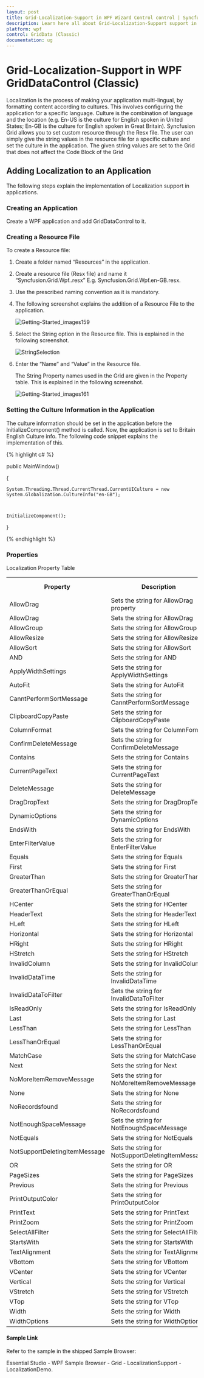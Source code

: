 ```yaml
---
layout: post
title: Grid-Localization-Support in WPF Wizard Control control | Syncfusion
description: Learn here all about Grid-Localization-Support support in Syncfusion WPF GridDataControl (Classic) control and more.
platform: wpf
control: GridData (Classic)
documentation: ug
---
```

# Grid-Localization-Support in WPF GridDataControl (Classic)

Localization is the process of making your application multi-lingual, by formatting content according to cultures. This involves configuring the application for a specific language. Culture is the combination of language and the location (e.g. En-US is the culture for English spoken in  United States; En-GB is the culture for English spoken in  Great Britain). Syncfusion Grid allows you to set custom resource through the Resx file. The user can simply give the string values in the resource file for a specific culture and set the culture in the application. The given string values are set to the Grid that does not affect the Code Block of the Grid

## Adding Localization to an Application 

The following steps explain the implementation of Localization support in applications.

### Creating an Application

Create a WPF application and add GridDataControl to it. 

### Creating a Resource File

To create a Resource file:

1. Create a folder named “Resources” in the application. 
2. Create a resource file (Resx file) and name it “Syncfusion.Grid.Wpf.<your culture info name>.resx” E.g. Syncfusion.Grid.Wpf.en-GB.resx. 
3. Use the prescribed naming convention as it is mandatory. 
4. The following screenshot explains the addition of a Resource File to the application. 

   ![Getting-Started_images159](Getting-Started_images/Getting-Started_img159.png)

5. Select the String option in the Resource file. This is explained in the following screenshot.

   ![StringSelection](Getting-Started_images/Getting-Started_img160.png)

6. Enter the “Name” and “Value” in the Resource file. 

   The String Property names used in the Grid are given in the Property table. This is explained in the following screenshot.

   ![Getting-Started_images161](Getting-Started_images/Getting-Started_img161.png)

   
### Setting the Culture Information in the Application

The culture information should be set in the application before the InitializeComponent() method is called. Now, the application is set to Britain English Culture info. The following code snippet explains the implementation of this.


{% highlight c# %}

public MainWindow()

{

	System.Threading.Thread.CurrentThread.CurrentUICulture = new               System.Globalization.CultureInfo("en-GB");



	InitializeComponent();

}

{% endhighlight %}

### Properties

Localization Property Table

<table>
<tr>
<th>
Property</th><th>
Description</th><th>
Type</th><th>
Data Type</th></tr>
<tr>
<td>
AllowDrag</td><td>
Sets the string for AllowDrag property</td><td>
static</td><td>
string</td></tr>
<tr>
<td>
AllowDrag</td><td>
Sets the string for AllowDrag</td><td>
static</td><td>
string</td></tr>
<tr>
<td>
AllowGroup</td><td>
Sets the string for AllowGroup</td><td>
static</td><td>
string</td></tr>
<tr>
<td>
AllowResize</td><td>
Sets the string for AllowResize</td><td>
static</td><td>
string</td></tr>
<tr>
<td>
AllowSort</td><td>
Sets the string for  AllowSort</td><td>
static</td><td>
string</td></tr>
<tr>
<td>
AND</td><td>
Sets the string for AND</td><td>
static</td><td>
string</td></tr>
<tr>
<td>
ApplyWidthSettings</td><td>
Sets the string for ApplyWidthSettings</td><td>
static</td><td>
string</td></tr>
<tr>
<td>
AutoFit</td><td>
Sets the string for AutoFit</td><td>
static</td><td>
string</td></tr>
<tr>
<td>
CanntPerformSortMessage</td><td>
Sets the string for CanntPerformSortMessage</td><td>
static</td><td>
string</td></tr>
<tr>
<td>
ClipboardCopyPaste</td><td>
Sets the string for ClipboardCopyPaste</td><td>
static</td><td>
string</td></tr>
<tr>
<td>
ColumnFormat</td><td>
Sets the string for ColumnFormat</td><td>
static</td><td>
string</td></tr>
<tr>
<td>
ConfirmDeleteMessage</td><td>
Sets the string for ConfirmDeleteMessage</td><td>
static</td><td>
string</td></tr>
<tr>
<td>
Contains</td><td>
Sets the string for Contains</td><td>
static</td><td>
string</td></tr>
<tr>
<td>
CurrentPageText</td><td>
Sets the string for CurrentPageText</td><td>
static</td><td>
string</td></tr>
<tr>
<td>
DeleteMessage</td><td>
Sets the string for DeleteMessage</td><td>
static</td><td>
string</td></tr>
<tr>
<td>
DragDropText</td><td>
Sets the string for DragDropText</td><td>
static</td><td>
string</td></tr>
<tr>
<td>
DynamicOptions</td><td>
Sets the string for DynamicOptions</td><td>
static</td><td>
string</td></tr>
<tr>
<td>
EndsWith</td><td>
Sets the string for EndsWith</td><td>
static</td><td>
string</td></tr>
<tr>
<td>
EnterFilterValue</td><td>
Sets the string for EnterFilterValue</td><td>
static</td><td>
string</td></tr>
<tr>
<td>
Equals</td><td>
Sets the string for Equals</td><td>
static</td><td>
string</td></tr>
<tr>
<td>
First</td><td>
Sets the string for First</td><td>
static</td><td>
string</td></tr>
<tr>
<td>
GreaterThan</td><td>
Sets the string for GreaterThan</td><td>
static</td><td>
string</td></tr>
<tr>
<td>
GreaterThanOrEqual</td><td>
Sets the string for GreaterThanOrEqual</td><td>
static</td><td>
string</td></tr>
<tr>
<td>
HCenter</td><td>
Sets the string for HCenter</td><td>
static</td><td>
string</td></tr>
<tr>
<td>
HeaderText</td><td>
Sets the string for HeaderText</td><td>
static</td><td>
string</td></tr>
<tr>
<td>
HLeft</td><td>
Sets the string for HLeft</td><td>
static</td><td>
string</td></tr>
<tr>
<td>
Horizontal</td><td>
Sets the string for Horizontal</td><td>
static</td><td>
string</td></tr>
<tr>
<td>
HRight</td><td>
Sets the string for HRight</td><td>
static</td><td>
string</td></tr>
<tr>
<td>
HStretch</td><td>
Sets the string for HStretch</td><td>
static</td><td>
string</td></tr>
<tr>
<td>
InvalidColumn</td><td>
Sets the string for InvalidColumn</td><td>
static</td><td>
string</td></tr>
<tr>
<td>
InvalidDataTime</td><td>
Sets the string for InvalidDataTime</td><td>
static</td><td>
string</td></tr>
<tr>
<td>
InvalidDataToFilter</td><td>
Sets the string for InvalidDataToFilter</td><td>
static</td><td>
string</td></tr>
<tr>
<td>
IsReadOnly</td><td>
Sets the string for IsReadOnly</td><td>
static</td><td>
string</td></tr>
<tr>
<td>
Last</td><td>
Sets the string for Last</td><td>
static</td><td>
string</td></tr>
<tr>
<td>
LessThan</td><td>
Sets the string for LessThan</td><td>
static</td><td>
string</td></tr>
<tr>
<td>
LessThanOrEqual</td><td>
Sets the string for LessThanOrEqual</td><td>
static</td><td>
string</td></tr>
<tr>
<td>
MatchCase</td><td>
Sets the string for MatchCase</td><td>
static</td><td>
string</td></tr>
<tr>
<td>
Next</td><td>
Sets the string for Next</td><td>
static</td><td>
string</td></tr>
<tr>
<td>
NoMoreItemRemoveMessage</td><td>
Sets the string for NoMoreItemRemoveMessage</td><td>
static</td><td>
string</td></tr>
<tr>
<td>
None</td><td>
Sets the string for None</td><td>
static</td><td>
string</td></tr>
<tr>
<td>
NoRecordsfound</td><td>
Sets the string for NoRecordsfound</td><td>
static</td><td>
string</td></tr>
<tr>
<td>
NotEnoughSpaceMessage</td><td>
Sets the string for NotEnoughSpaceMessage</td><td>
static</td><td>
string</td></tr>
<tr>
<td>
NotEquals</td><td>
Sets the string for NotEquals</td><td>
static</td><td>
string</td></tr>
<tr>
<td>
NotSupportDeletingItemMessage</td><td>
Sets the string for  NotSupportDeletingItemMessage</td><td>
static</td><td>
string</td></tr>
<tr>
<td>
OR</td><td>
Sets the string for OR</td><td>
static</td><td>
string</td></tr>
<tr>
<td>
PageSizes</td><td>
Sets the string for PageSizes</td><td>
static</td><td>
string</td></tr>
<tr>
<td>
Previous</td><td>
Sets the string for Previous</td><td>
static</td><td>
string</td></tr>
<tr>
<td>
PrintOutputColor</td><td>
Sets the string for PrintOutputColor</td><td>
static</td><td>
string</td></tr>
<tr>
<td>
PrintText</td><td>
Sets the string for PrintText</td><td>
static</td><td>
string</td></tr>
<tr>
<td>
PrintZoom</td><td>
Sets the string for PrintZoom</td><td>
static</td><td>
string</td></tr>
<tr>
<td>
SelectAllFilter</td><td>
Sets the string for SelectAllFilter</td><td>
static</td><td>
string</td></tr>
<tr>
<td>
StartsWith</td><td>
Sets the string for StartsWith</td><td>
static</td><td>
string</td></tr>
<tr>
<td>
TextAlignment</td><td>
Sets the string for TextAlignment</td><td>
static</td><td>
string</td></tr>
<tr>
<td>
VBottom</td><td>
Sets the string for VBottom</td><td>
static</td><td>
string</td></tr>
<tr>
<td>
VCenter</td><td>
Sets the string for VCenter</td><td>
static</td><td>
string</td></tr>
<tr>
<td>
Vertical</td><td>
Sets the string for Vertical</td><td>
static</td><td>
string</td></tr>
<tr>
<td>
VStretch</td><td>
Sets the string for VStretch</td><td>
static</td><td>
string</td></tr>
<tr>
<td>
VTop</td><td>
Sets the string for VTop</td><td>
static</td><td>
string</td></tr>
<tr>
<td>
Width</td><td>
Sets the string for Width</td><td>
static</td><td>
string</td></tr>
<tr>
<td>
WidthOptions</td><td>
Sets the string for WidthOptions</td><td>
static</td><td>
string</td></tr>
</table>


#### Sample Link

Refer to the sample in the shipped Sample Browser: 

Essential Studio - WPF Sample Browser - Grid -  LocalizationSupport - LocalizationDemo.
